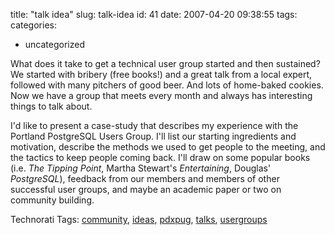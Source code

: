 title: "talk idea"
slug: talk-idea
id: 41
date: 2007-04-20 09:38:55
tags: 
categories: 
- uncategorized

What does it take to get a technical user group started and then sustained? We started with bribery (free books!) and a great talk from a local expert, followed with many pitchers of good beer. And lots of home-baked cookies.  Now we have a group that meets every month and always has interesting things to talk about.

I'd like to present a case-study that describes my experience with the Portland PostgreSQL Users Group.  I'll list our starting ingredients and motivation, describe the methods we used to get people to the meeting, and the tactics to keep people coming back. I'll draw on some popular books (i.e. _The Tipping Point_, Martha Stewart's _Entertaining_, Douglas' _PostgreSQL_), feedback from our members and members of other successful user groups, and maybe an academic paper or two on community building.

<!-- technorati tags start -->

Technorati Tags: [community](http://www.technorati.com/tag/community), [ideas](http://www.technorati.com/tag/ideas), [pdxpug](http://www.technorati.com/tag/pdxpug), [talks](http://www.technorati.com/tag/talks), [usergroups](http://www.technorati.com/tag/usergroups)
<!-- technorati tags end -->
